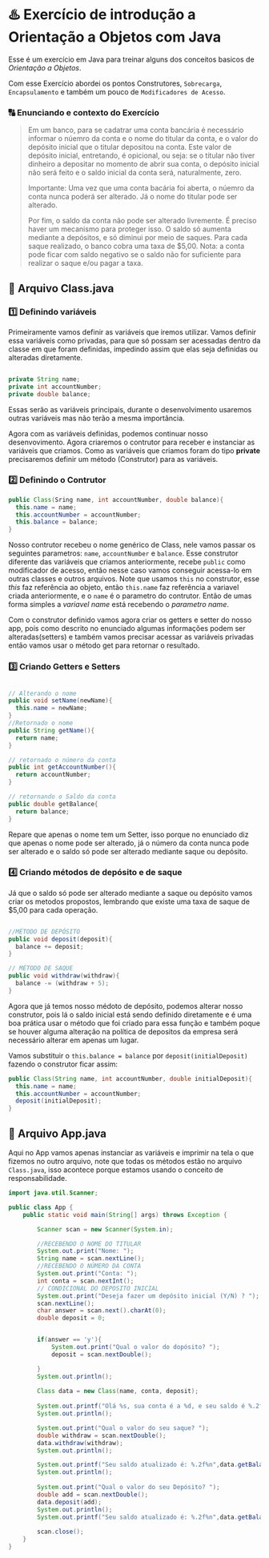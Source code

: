 #  **♨️ Exercício de introdução a Orientação a Objetos com Java**

Esse é um exercício em Java para treinar alguns dos conceitos basicos de *Orientação a Objetos*.

Com esse Exercício abordei os pontos Construtores, `Sobrecarga`, `Encapsulamento` e também um pouco de `Modificadores de Acesso`.

### 🔠  Enunciando e contexto do Exercício

>Em um banco, para se cadatrar uma conta bancária é necessário informar o núemro da conta e o nome do titular da conta, e o valor do depósito inicial que o titular depositou na conta. Este valor de depósito inicial, entretando, é opicional, ou seja: se o titular não tiver dinheiro a depositar no momento de abrir sua conta, o depósito inicial não será feito e o saldo inicial da conta será, naturalmente, zero.
>
>Importante: Uma vez que uma conta bacária foi aberta, o núemro da conta nunca poderá ser alterado. Já o nome do titular pode ser alterado.
>
>Por fim, o saldo da conta não pode ser alterado livremente. É preciso haver um mecanismo para proteger isso. O saldo só aumenta mediante a depósitos, e só diminui por meio de saques. Para cada saque realizado, o banco cobra uma taxa de $5,00. Nota: a conta pode ficar com saldo negativo se o saldo não for suficiente para realizar o saque e/ou pagar a taxa.

## __📑 Arquivo Class.java__

### __1️⃣ Definindo variáveis__


  Primeiramente vamos definir as variáveis que iremos utilizar. Vamos definir essa variáveis como privadas, para que só possam ser acessadas dentro da classe em que foram definidas, impedindo assim que elas seja definidas ou alteradas diretamente.

~~~java

private String name;
private int accountNumber;
private double balance;

~~~~

Essas serão as variáveis principais, durante o desenvolvimento usaremos outras variáveis mas não terão a mesma importância.

Agora com as variáveis definidas, podemos continuar nosso desenvovimento. Agora criaremos o contrutor para receber e instanciar as variáveis que criamos. Como as variáveis que criamos foram do tipo **private**  precisaremos definir um método (Construtor) para as variáveis.

###  __2️⃣ Definindo o Contrutor__

~~~Java
public Class(Sring name, int accountNumber, double balance){
  this.name = name;
  this.accountNumber = accountNumber;
  this.balance = balance;
}
~~~

Nosso contrutor recebeu o nome genérico de Class, nele vamos passar os seguintes parametros: ```name```, ```accountNumber``` e ```balance```. Esse construtor diferente das variáveis que criamos anteriormente, recebe `public` como modificador de acesso, então nesse caso vamos conseguir acessa-lo em outras classes e outros arquivos.
Note que usamos `this` no construtor, esse *this* faz referência ao objeto, então `this.name` faz referência a variavel criada anteriormente, e o `name` é o parametro do contrutor. Então de umas forma simples a *variavel name* está recebendo o *parametro name*.

Com o construtor definido vamos agora criar os getters e setter do nosso app, pois como descrito no enunciado algumas informações podem ser alteradas(setters) e também vamos precisar acessar as variáveis privadas então vamos usar o método get para retornar o resultado.


### __3️⃣ Criando Getters e Setters__

~~~java

// Alterando o nome
public void setName(newName){
  this.name = newName;
}
//Retornado o nome
public String getName(){
  return name;
}

// retornado o número da conta
public int getAccountNumber(){
  return accountNumber;
}

// retornando o Saldo da conta
public double getBalance{
  return balance;
}
~~~

Repare que apenas o nome tem um Setter, isso porque no enunciado diz que apenas o nome pode ser alterado, já o número da conta nunca pode ser alterado e o saldo só pode ser alterado mediante saque ou depósito.

### __4️⃣ Criando métodos de depósito e de saque__

Já que o saldo só pode ser alterado mediante a saque ou depósito vamos criar os metodos propostos, lembrando que existe uma taxa de saque de $5,00 para cada operação.

~~~java

//MÉTODO DE DEPÓSITO
public void deposit(deposit){
  balance += deposit;
}

// MÉTODO DE SAQUE
public void withdraw(withdraw){
  balance -= (withdraw + 5);
}
~~~

Agora que já temos nosso médoto de depósito, podemos alterar nosso construtor, pois lá o saldo inicial está sendo definido diretamente e é uma boa prática usar o método que foi criado para essa função e também poque se houver alguma alteração na política de depositos da empresa será necessário alterar em apenas um lugar.

Vamos substituir o ```this.balance = balance``` por ```deposit(initialDeposit)``` fazendo o construtor ficar assim:
~~~java
public Class(String name, int accountNumber, double initialDeposit){
  this.name = name;
  this.accountNumber = accountNumber;
  deposit(initialDeposit);
}
~~~

## __📑 Arquivo App.java__

Aqui no App vamos apenas instanciar as variáveis e imprimir na tela o que fizemos no outro arquivo, note que todas os métodos estão no arquivo `Class.java`, isso acontece porque estamos usando o conceito de responsabilidade.

~~~java
import java.util.Scanner;

public class App {
    public static void main(String[] args) throws Exception {

        Scanner scan = new Scanner(System.in);

        //RECEBENDO O NOME DO TITULAR
        System.out.print("Nome: ");
        String name = scan.nextLine();
        //RECEBENDO O NÚMERO DA CONTA
        System.out.print("Conta: ");
        int conta = scan.nextInt();
        // CONDICIONAL DO DEPOSITO INICIAL
        System.out.print("Deseja fazer um depósito inicial (Y/N) ? ");
        scan.nextLine();
        char answer = scan.next().charAt(0);
        double deposit = 0;


        if(answer == 'y'){
            System.out.print("Qual o valor do dopósito? ");
            deposit = scan.nextDouble();

        }
        System.out.println();
        
        Class data = new Class(name, conta, deposit);
        
        System.out.printf("Olá %s, sua conta é a %d, e seu saldo é %.2f%n",data.getName(),data.getAccountNumber(),data.getBalance());
        System.out.println();   

        System.out.print("Qual o valor do seu saque? ");
        double withdraw = scan.nextDouble();
        data.withdraw(withdraw);
        System.out.println(); 

        System.out.printf("Seu saldo atualizado é: %.2f%n",data.getBalance());
        System.out.println();        
        
        System.out.print("Qual o valor do seu Depósito? ");
        double add = scan.nextDouble();
        data.deposit(add);
        System.out.println(); 
        System.out.printf("Seu saldo atualizado é: %.2f%n",data.getBalance());
        
        scan.close();
    }
}
~~~
